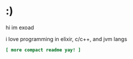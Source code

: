 # :)

hi im exoad

i love programming in elixir, c/c++, and jvm langs

```ini
[ more compact readme yay! ]
```
